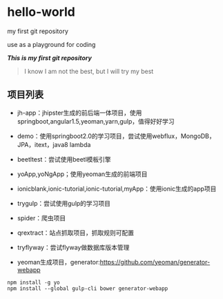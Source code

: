 # hello-world
my first git repository

use as a playground for coding

***This is my first git repository***
>I know I am not the best, but I will try my best

## 项目列表
- jh-app：jhipster生成的前后端一体项目，使用springboot,angular1.5,yeoman,yarn,gulp，值得好好学习
- demo：使用springboot2.0的学习项目，尝试使用webflux，MongoDB，JPA，itext，java8 lambda
- beetltest：尝试使用beetl模板引擎
- yoApp,yoNgApp；使用yeoman生成的前端项目
- ionicblank,ionic-tutorial,ionic-tutorial,myApp：使用ionic生成的app项目
- trygulp：尝试使用gulp的学习项目
- spider：爬虫项目
- qrextract：站点抓取项目，抓取规则可配置
- tryflyway：尝试flyway做数据库版本管理


- yeoman生成项目，generator:https://github.com/yeoman/generator-webapp
```
npm install -g yo
npm install --global gulp-cli bower generator-webapp
```
